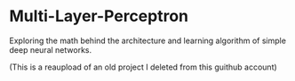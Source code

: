 # Multi-Layer-Perceptron
Exploring the math behind the architecture and learning algorithm of simple deep neural networks.

(This is a reaupload of an old project I deleted from this guithub account)
